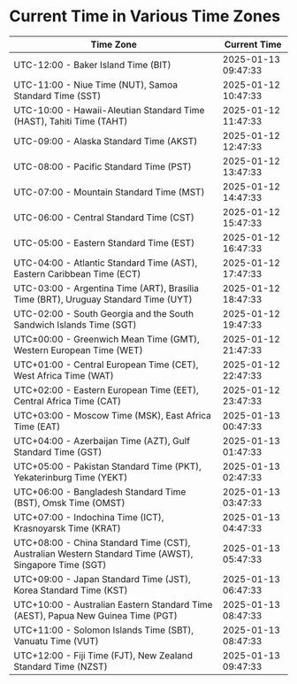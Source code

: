 # Current Time in Various Time Zones

| Time Zone | Current Time |
|-----------|--------------|
| UTC-12:00 - Baker Island Time (BIT) | 2025-01-13 09:47:33 |
| UTC-11:00 - Niue Time (NUT), Samoa Standard Time (SST) | 2025-01-12 10:47:33 |
| UTC-10:00 - Hawaii-Aleutian Standard Time (HAST), Tahiti Time (TAHT) | 2025-01-12 11:47:33 |
| UTC-09:00 - Alaska Standard Time (AKST) | 2025-01-12 12:47:33 |
| UTC-08:00 - Pacific Standard Time (PST) | 2025-01-12 13:47:33 |
| UTC-07:00 - Mountain Standard Time (MST) | 2025-01-12 14:47:33 |
| UTC-06:00 - Central Standard Time (CST) | 2025-01-12 15:47:33 |
| UTC-05:00 - Eastern Standard Time (EST) | 2025-01-12 16:47:33 |
| UTC-04:00 - Atlantic Standard Time (AST), Eastern Caribbean Time (ECT) | 2025-01-12 17:47:33 |
| UTC-03:00 - Argentina Time (ART), Brasília Time (BRT), Uruguay Standard Time (UYT) | 2025-01-12 18:47:33 |
| UTC-02:00 - South Georgia and the South Sandwich Islands Time (SGT) | 2025-01-12 19:47:33 |
| UTC±00:00 - Greenwich Mean Time (GMT), Western European Time (WET) | 2025-01-12 21:47:33 |
| UTC+01:00 - Central European Time (CET), West Africa Time (WAT) | 2025-01-12 22:47:33 |
| UTC+02:00 - Eastern European Time (EET), Central Africa Time (CAT) | 2025-01-12 23:47:33 |
| UTC+03:00 - Moscow Time (MSK), East Africa Time (EAT) | 2025-01-13 00:47:33 |
| UTC+04:00 - Azerbaijan Time (AZT), Gulf Standard Time (GST) | 2025-01-13 01:47:33 |
| UTC+05:00 - Pakistan Standard Time (PKT), Yekaterinburg Time (YEKT) | 2025-01-13 02:47:33 |
| UTC+06:00 - Bangladesh Standard Time (BST), Omsk Time (OMST) | 2025-01-13 03:47:33 |
| UTC+07:00 - Indochina Time (ICT), Krasnoyarsk Time (KRAT) | 2025-01-13 04:47:33 |
| UTC+08:00 - China Standard Time (CST), Australian Western Standard Time (AWST), Singapore Time (SGT) | 2025-01-13 05:47:33 |
| UTC+09:00 - Japan Standard Time (JST), Korea Standard Time (KST) | 2025-01-13 06:47:33 |
| UTC+10:00 - Australian Eastern Standard Time (AEST), Papua New Guinea Time (PGT) | 2025-01-13 08:47:33 |
| UTC+11:00 - Solomon Islands Time (SBT), Vanuatu Time (VUT) | 2025-01-13 08:47:33 |
| UTC+12:00 - Fiji Time (FJT), New Zealand Standard Time (NZST) | 2025-01-13 09:47:33 |
